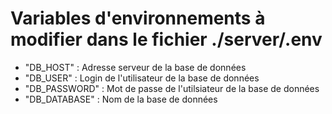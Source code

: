 #   Variables d'environnements à modifier dans le fichier ./server/.env

- "DB_HOST" : Adresse serveur de la base de données
- "DB_USER" : Login de l'utilisateur de la base de données
- "DB_PASSWORD" : Mot de passe de l'utilsiateur de la base de données
- "DB_DATABASE" : Nom de la base de données
